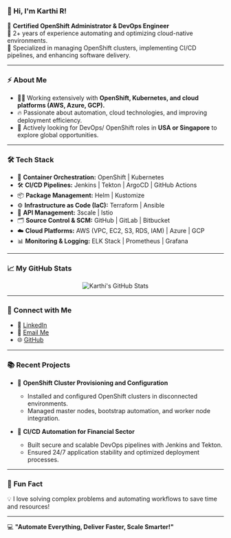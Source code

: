 ### 👋 Hi, I'm Karthi R!

🚀 **Certified OpenShift Administrator & DevOps Engineer**  
🔹 2+ years of experience automating and optimizing cloud-native environments.  
🔹 Specialized in managing OpenShift clusters, implementing CI/CD pipelines, and enhancing software delivery.  

---

### ⚡️ **About Me**

- 🧑‍💻 Working extensively with **OpenShift, Kubernetes, and cloud platforms (AWS, Azure, GCP).**
- 🔥 Passionate about automation, cloud technologies, and improving deployment efficiency.  
- 🤝 Actively looking for DevOps/ OpenShift roles in **USA or Singapore** to explore global opportunities.

---

### 🛠️ **Tech Stack**

- 🎯 **Container Orchestration:** OpenShift | Kubernetes  
- 🛠️ **CI/CD Pipelines:** Jenkins | Tekton | ArgoCD | GitHub Actions  
- 📦 **Package Management:** Helm | Kustomize  
- ⚙️ **Infrastructure as Code (IaC):** Terraform | Ansible  
- 🔐 **API Management:** 3scale | Istio  
- 🗂️ **Source Control & SCM:** GitHub | GitLab | Bitbucket  
- ☁️ **Cloud Platforms:** AWS (VPC, EC2, S3, RDS, IAM) | Azure | GCP  
- 📊 **Monitoring & Logging:** ELK Stack | Prometheus | Grafana  

---

### 📈 **My GitHub Stats**

<p align="center">
  <img src="https://github-readme-stats.vercel.app/api?username=karthi-r-dev&show_icons=true&theme=radical" alt="Karthi's GitHub Stats" />
</p>

---

### 🔗 **Connect with Me**

- 💼 [LinkedIn](https://www.linkedin.com/in/karthi-r-dev/)  
- 📧 [Email Me](mailto:karthirdev@gmail.com)  
- 🌐 [GitHub](https://github.com/karthi-r-dev)  

---

### 📚 **Recent Projects**

- 🌟 **OpenShift Cluster Provisioning and Configuration**  
   - Installed and configured OpenShift clusters in disconnected environments.  
   - Managed master nodes, bootstrap automation, and worker node integration.  

- 🌟 **CI/CD Automation for Financial Sector**  
   - Built secure and scalable DevOps pipelines with Jenkins and Tekton.  
   - Ensured 24/7 application stability and optimized deployment processes.

---

### 📝 **Fun Fact**  
💡 I love solving complex problems and automating workflows to save time and resources!

---

💻 **"Automate Everything, Deliver Faster, Scale Smarter!"**
